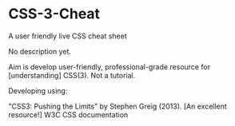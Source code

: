 # CSS-3-Cheat
A user friendly live CSS cheat sheet

No description yet.  

Aim is develop user-friendly, professional-grade resource for [understanding] CSS(3).  Not a tutorial. 

Developing using:

"CSS3: Pushing the Limits" by Stephen Greig (2013).  [An excellent resource!]
W3C CSS documentation 

